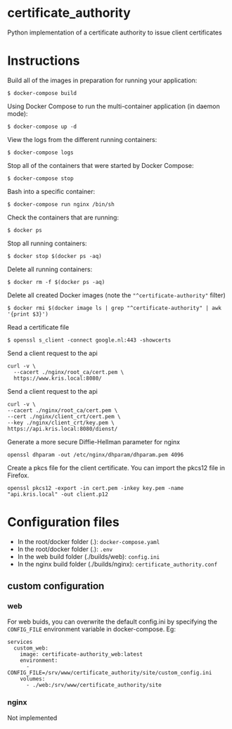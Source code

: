 # certificate_authority
Python implementation of a certificate authority to issue client certificates

# Instructions

Build all of the images in preparation for running your application:
```
$ docker-compose build
```

Using Docker Compose to run the multi-container application (in daemon mode):
```
$ docker-compose up -d
```

View the logs from the different running containers:
```
$ docker-compose logs
```

Stop all of the containers that were started by Docker Compose:
```
$ docker-compose stop
```

Bash into a specific container:
```
$ docker-compose run nginx /bin/sh
```

Check the containers that are running:
```
$ docker ps
```

Stop all running containers:
```
$ docker stop $(docker ps -aq)
```

Delete all running containers:
```
$ docker rm -f $(docker ps -aq)
```

Delete all created Docker images (note the `"^certificate-authority"` filter)
```
$ docker rmi $(docker image ls | grep "^certificate-authority" | awk '{print $3}')
```

Read a certificate file
```
$ openssl s_client -connect google.nl:443 -showcerts
```

Send a client request to the api
```
curl -v \
  --cacert ./nginx/root_ca/cert.pem \
  https://www.kris.local:8080/

```

Send a client request to the api
```
curl -v \
--cacert ./nginx/root_ca/cert.pem \
--cert ./nginx/client_crt/cert.pem \
--key ./nginx/client_crt/key.pem \
https://api.kris.local:8080/dienst/

```

Generate a more secure Diffie-Hellman parameter for nginx
```
openssl dhparam -out /etc/nginx/dhparam/dhparam.pem 4096
```

Create a pkcs file for the client certificate. You can import the pkcs12 file in Firefox.
```
openssl pkcs12 -export -in cert.pem -inkey key.pem -name "api.kris.local" -out client.p12
```

# Configuration files

- In the root/docker folder (.): `docker-compose.yaml`
- In the root/docker folder (.): `.env`
- In the web build folder (./builds/web): `config.ini`
- In the nginx build folder (./builds/nginx): `certificate_authority.conf`

## custom configuration
### web
For web buids, you can overwrite the default config.ini by specifying the `CONFIG_FILE` environment variable in docker-compose. Eg:
```
services
  custom_web:
    image: certificate-authority_web:latest
    environment:
      - CONFIG_FILE=/srv/www/certificate_authority/site/custom_config.ini
    volumes:
      - ./web:/srv/www/certificate_authority/site
```
### nginx
Not implemented
